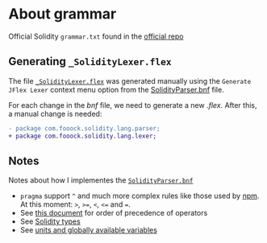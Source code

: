 # About grammar
Official Solidity `grammar.txt` found in the [official repo](https://github.com/ethereum/solidity/blob/develop/docs/grammar.txt)

## Generating `_SolidityLexer.flex`
The file [`_SolidityLexer.flex`](_SolidityLexer.flex) was generated manually using the 
`Generate JFlex Lexer` context menu option from the [SolidityParser.bnf](SolidityParser.bnf)
file.

For each change in the *bnf* file, we need to generate a new *.flex*. After
this, a manual change is needed:

```diff
- package com.fooock.solidity.lang.parser;
+ package com.fooock.solidity.lang.lexer;
```

## Notes
Notes about how I implementes the [`SolidityParser.bnf`](SolidityParser.bnf)

* `pragma` support `^` and much more complex rules like those used by
[npm](https://docs.npmjs.com/misc/semver). At this moment: `>`, `>=`, 
`<`, `<=` and `=`.
* See [this document](https://github.com/ethereum/solidity/blob/develop/docs/miscellaneous.rst) for 
order of precedence of operators
* See [Solidity types](https://solidity.readthedocs.io/en/latest/types.html)
* See [units and globally available variables](https://solidity.readthedocs.io/en/latest/units-and-global-variables.html)